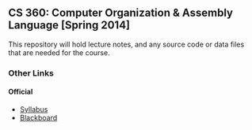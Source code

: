 ## CS 360: Computer Organization & Assembly Language [Spring 2014]

This repository will hold lecture notes, and any source code or data
files that are needed for the course.

### Other Links

#### Official

* [Syllabus](https://docs.google.com/document/d/1Ji5yJmDivosXNd1H-AmxnbiP5obHXf0WCqPcq6LCwAg/pub)
* [Blackboard](blackboard.olivetcollege.edu)
